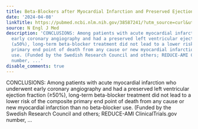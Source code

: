 ```yaml
---
title: Beta-Blockers after Myocardial Infarction and Preserved Ejection Fraction
date: '2024-04-08'
linkTitle: https://pubmed.ncbi.nlm.nih.gov/38587241/?utm_source=curl&utm_medium=rss&utm_campaign=pubmed-2&utm_content=1LIK-026Y9bjRE4xDQ231BSa89BnY4O2Rfi-9WXQd8C31C6cqE&fc=20211015124055&ff=20240408180508&v=2.18.0.post9+e462414
source: N Engl J Med
description: 'CONCLUSIONS: Among patients with acute myocardial infarction who underwent
  early coronary angiography and had a preserved left ventricular ejection fraction
  (≥50%), long-term beta-blocker treatment did not lead to a lower risk of the composite
  primary end point of death from any cause or new myocardial infarction than no beta-blocker
  use. (Funded by the Swedish Research Council and others; REDUCE-AMI ClinicalTrials.gov
  number, ...'
disable_comments: true
---
```

CONCLUSIONS: Among patients with acute myocardial infarction who underwent early coronary angiography and had a preserved left ventricular ejection fraction (≥50%), long-term beta-blocker treatment did not lead to a lower risk of the composite primary end point of death from any cause or new myocardial infarction than no beta-blocker use. (Funded by the Swedish Research Council and others; REDUCE-AMI ClinicalTrials.gov number, ...